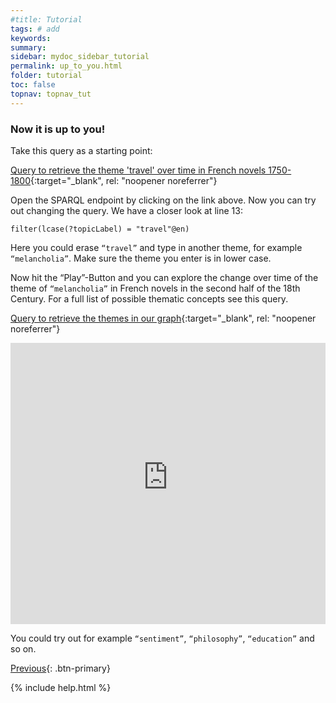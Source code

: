 ```yaml
---
#title: Tutorial
tags: # add
keywords:
summary:
sidebar: mydoc_sidebar_tutorial
permalink: up_to_you.html
folder: tutorial
toc: false
topnav: topnav_tut
---
```


### **Now it is up to you!**


Take this query as a starting point:

[Query to retrieve the theme 'travel' over time in French novels 1750-1800](https://tinyurl.com/2cab44h4){:target="\_blank", rel: "noopener noreferrer"}

Open the SPARQL endpoint by clicking on the link above. Now you can try out changing the query. We have a closer look at line 13:

 <code>filter(lcase(?topicLabel) = "travel"@en)</code>

 Here you could erase  <code>“travel”</code> and type in another theme, for example <code>“melancholia”</code>. Make sure the theme you enter is in lower case.

Now hit the “Play”-Button and you can explore the change over time of the theme of <code>“melancholia”</code> in French novels in the second half of the 18th Century.  For a full list of possible thematic concepts see this query.

 [Query to retrieve the themes in our graph](https://tinyurl.com/25cjjpom){:target="\_blank", rel: "noopener noreferrer"}

<p><iframe  style="width:100%;max-width:100%;height:450px" frameborder="0" allowfullscreen src="https://query.mimotext.uni-trier.de/#%23%20Query%20to%20retrieve%20the%20theme%20%27travel%27%20over%20time%20in%20French%20novels%201750-1800%0Aprefix%20wd%3A%3Chttp%3A%2F%2Fdata.mimotext.uni-trier.de%2Fentity%2F%3E%20%0Aprefix%20wdt%3A%3Chttp%3A%2F%2Fdata.mimotext.uni-trier.de%2Fprop%2Fdirect%2F%3E%20%0ASelect%20%3FthemeLabel%0A%20%20%20WHERE%7B%0A%20%20%20%3Fitem%20wdt%3AP36%20%3Ftheme.%0A%20%20%20%3Ftheme%20rdfs%3Alabel%20%3FthemeLabel%20.%0A%20%20%20FILTER%28lang%28%3FthemeLabel%29%20%3D%20%22en%22%29%0A%20%20%20BIND%28str%28year%28%3Fdate%29%29%20as%20%3Fyear%29%0A%20%20%20SERVICE%20wikibase%3Alabel%20%7Bbd%3AserviceParam%20wikibase%3Alanguage%20%22en%22.%7D%0A%20%20%7D%0A%0AGROUP%20BY%20%3FthemeLabel%20" referrerpolicy="origin" sandbox="allow-scripts allow-same-origin allow-popups allow-forms"></iframe></p>

 You could try out for example <code>“sentiment”</code>, <code>“philosophy”</code>, <code>“education”</code> and so on.  

[Previous](./comparing.html){: .btn-primary}

{% include help.html %}
